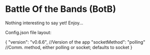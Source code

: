 Battle Of the Bands (BotB)
==========================
Nothing interesting to say yet! 
Enjoy...

Config.json file layout:

{
    "version": "v0.6.6",         //Version of the app
    "socketMethod": "polling"    //Comm. method, either polling or socket; defaults to socket
}
